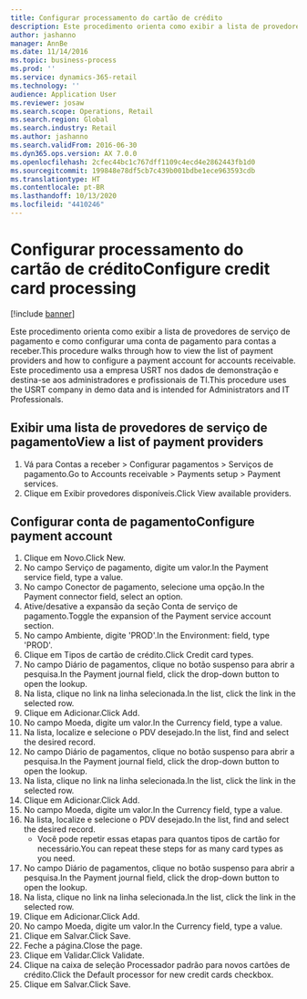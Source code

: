 ```yaml
---
title: Configurar processamento do cartão de crédito
description: Este procedimento orienta como exibir a lista de provedores de serviço de pagamento e como configurar uma conta de pagamento para contas a receber.
author: jashanno
manager: AnnBe
ms.date: 11/14/2016
ms.topic: business-process
ms.prod: ''
ms.service: dynamics-365-retail
ms.technology: ''
audience: Application User
ms.reviewer: josaw
ms.search.scope: Operations, Retail
ms.search.region: Global
ms.search.industry: Retail
ms.author: jashanno
ms.search.validFrom: 2016-06-30
ms.dyn365.ops.version: AX 7.0.0
ms.openlocfilehash: 2cfec44bc1c767dff1109c4ecd4e2862443fb1d0
ms.sourcegitcommit: 199848e78df5cb7c439b001bdbe1ece963593cdb
ms.translationtype: HT
ms.contentlocale: pt-BR
ms.lasthandoff: 10/13/2020
ms.locfileid: "4410246"
---
```

# <a name="configure-credit-card-processing"></a><span data-ttu-id="f3854-103">Configurar processamento do cartão de crédito</span><span class="sxs-lookup"><span data-stu-id="f3854-103">Configure credit card processing</span></span>

[!include [banner](../includes/banner.md)]

<span data-ttu-id="f3854-104">Este procedimento orienta como exibir a lista de provedores de serviço de pagamento e como configurar uma conta de pagamento para contas a receber.</span><span class="sxs-lookup"><span data-stu-id="f3854-104">This procedure walks through how to view the list of payment providers and how to configure a payment account for accounts receivable.</span></span> <span data-ttu-id="f3854-105">Este procedimento usa a empresa USRT nos dados de demonstração e destina-se aos administradores e profissionais de TI.</span><span class="sxs-lookup"><span data-stu-id="f3854-105">This procedure uses the USRT company in demo data and is intended for Administrators and IT Professionals.</span></span>


## <a name="view-a-list-of-payment-providers"></a><span data-ttu-id="f3854-106">Exibir uma lista de provedores de serviço de pagamento</span><span class="sxs-lookup"><span data-stu-id="f3854-106">View a list of payment providers</span></span>
1. <span data-ttu-id="f3854-107">Vá para Contas a receber > Configurar pagamentos > Serviços de pagamento.</span><span class="sxs-lookup"><span data-stu-id="f3854-107">Go to Accounts receivable > Payments setup > Payment services.</span></span>
2. <span data-ttu-id="f3854-108">Clique em Exibir provedores disponíveis.</span><span class="sxs-lookup"><span data-stu-id="f3854-108">Click View available providers.</span></span>

## <a name="configure-payment-account"></a><span data-ttu-id="f3854-109">Configurar conta de pagamento</span><span class="sxs-lookup"><span data-stu-id="f3854-109">Configure payment account</span></span>
1. <span data-ttu-id="f3854-110">Clique em Novo.</span><span class="sxs-lookup"><span data-stu-id="f3854-110">Click New.</span></span>
2. <span data-ttu-id="f3854-111">No campo Serviço de pagamento, digite um valor.</span><span class="sxs-lookup"><span data-stu-id="f3854-111">In the Payment service field, type a value.</span></span>
3. <span data-ttu-id="f3854-112">No campo Conector de pagamento, selecione uma opção.</span><span class="sxs-lookup"><span data-stu-id="f3854-112">In the Payment connector field, select an option.</span></span>
4. <span data-ttu-id="f3854-113">Ative/desative a expansão da seção Conta de serviço de pagamento.</span><span class="sxs-lookup"><span data-stu-id="f3854-113">Toggle the expansion of the Payment service account section.</span></span>
5. <span data-ttu-id="f3854-114">No campo Ambiente, digite 'PROD'.</span><span class="sxs-lookup"><span data-stu-id="f3854-114">In the Environment: field, type 'PROD'.</span></span>
6. <span data-ttu-id="f3854-115">Clique em Tipos de cartão de crédito.</span><span class="sxs-lookup"><span data-stu-id="f3854-115">Click Credit card types.</span></span>
7. <span data-ttu-id="f3854-116">No campo Diário de pagamentos, clique no botão suspenso para abrir a pesquisa.</span><span class="sxs-lookup"><span data-stu-id="f3854-116">In the Payment journal field, click the drop-down button to open the lookup.</span></span>
8. <span data-ttu-id="f3854-117">Na lista, clique no link na linha selecionada.</span><span class="sxs-lookup"><span data-stu-id="f3854-117">In the list, click the link in the selected row.</span></span>
9. <span data-ttu-id="f3854-118">Clique em Adicionar.</span><span class="sxs-lookup"><span data-stu-id="f3854-118">Click Add.</span></span>
10. <span data-ttu-id="f3854-119">No campo Moeda, digite um valor.</span><span class="sxs-lookup"><span data-stu-id="f3854-119">In the Currency field, type a value.</span></span>
11. <span data-ttu-id="f3854-120">Na lista, localize e selecione o PDV desejado.</span><span class="sxs-lookup"><span data-stu-id="f3854-120">In the list, find and select the desired record.</span></span>
12. <span data-ttu-id="f3854-121">No campo Diário de pagamentos, clique no botão suspenso para abrir a pesquisa.</span><span class="sxs-lookup"><span data-stu-id="f3854-121">In the Payment journal field, click the drop-down button to open the lookup.</span></span>
13. <span data-ttu-id="f3854-122">Na lista, clique no link na linha selecionada.</span><span class="sxs-lookup"><span data-stu-id="f3854-122">In the list, click the link in the selected row.</span></span>
14. <span data-ttu-id="f3854-123">Clique em Adicionar.</span><span class="sxs-lookup"><span data-stu-id="f3854-123">Click Add.</span></span>
15. <span data-ttu-id="f3854-124">No campo Moeda, digite um valor.</span><span class="sxs-lookup"><span data-stu-id="f3854-124">In the Currency field, type a value.</span></span>
16. <span data-ttu-id="f3854-125">Na lista, localize e selecione o PDV desejado.</span><span class="sxs-lookup"><span data-stu-id="f3854-125">In the list, find and select the desired record.</span></span>
    * <span data-ttu-id="f3854-126">Você pode repetir essas etapas para quantos tipos de cartão for necessário.</span><span class="sxs-lookup"><span data-stu-id="f3854-126">You can repeat these steps for as many card types as you need.</span></span>  
17. <span data-ttu-id="f3854-127">No campo Diário de pagamentos, clique no botão suspenso para abrir a pesquisa.</span><span class="sxs-lookup"><span data-stu-id="f3854-127">In the Payment journal field, click the drop-down button to open the lookup.</span></span>
18. <span data-ttu-id="f3854-128">Na lista, clique no link na linha selecionada.</span><span class="sxs-lookup"><span data-stu-id="f3854-128">In the list, click the link in the selected row.</span></span>
19. <span data-ttu-id="f3854-129">Clique em Adicionar.</span><span class="sxs-lookup"><span data-stu-id="f3854-129">Click Add.</span></span>
20. <span data-ttu-id="f3854-130">No campo Moeda, digite um valor.</span><span class="sxs-lookup"><span data-stu-id="f3854-130">In the Currency field, type a value.</span></span>
21. <span data-ttu-id="f3854-131">Clique em Salvar.</span><span class="sxs-lookup"><span data-stu-id="f3854-131">Click Save.</span></span>
22. <span data-ttu-id="f3854-132">Feche a página.</span><span class="sxs-lookup"><span data-stu-id="f3854-132">Close the page.</span></span>
23. <span data-ttu-id="f3854-133">Clique em Validar.</span><span class="sxs-lookup"><span data-stu-id="f3854-133">Click Validate.</span></span>
24. <span data-ttu-id="f3854-134">Clique na caixa de seleção Processador padrão para novos cartões de crédito.</span><span class="sxs-lookup"><span data-stu-id="f3854-134">Click the Default processor for new credit cards checkbox.</span></span>
25. <span data-ttu-id="f3854-135">Clique em Salvar.</span><span class="sxs-lookup"><span data-stu-id="f3854-135">Click Save.</span></span>

